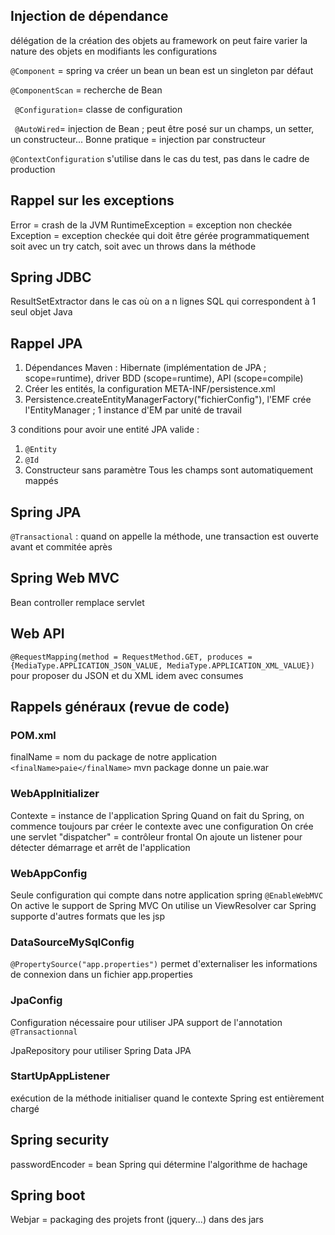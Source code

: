## Injection de dépendance
délégation de la création des objets au framework
on peut faire varier la nature des objets en modifiants les configurations

`` @Component `` = spring va créer un bean
un bean est un singleton par défaut

``@ComponentScan`` = recherche de Bean

`` @Configuration``= classe de configuration

`` @AutoWired``= injection de Bean ; peut être posé sur un champs, un setter, un constructeur...
Bonne pratique = injection par constructeur

`` @ContextConfiguration `` s'utilise dans le cas du test, pas dans le cadre de production

## Rappel sur les exceptions
Error = crash de la JVM
RuntimeException = exception non checkée
Exception = exception checkée qui doit être gérée programmatiquement soit avec un try catch, soit avec un throws dans la méthode

## Spring JDBC
ResultSetExtractor dans le cas où on a n lignes SQL qui correspondent à 1 seul objet Java

## Rappel JPA
1. Dépendances Maven : Hibernate (implémentation de JPA ; scope=runtime), driver BDD (scope=runtime), API (scope=compile)
2. Créer les entités, la configuration META-INF/persistence.xml
3. Persistence.createEntityManagerFactory("fichierConfig"), l'EMF crée l'EntityManager ; 1 instance d'EM par unité de travail

3 conditions pour avoir une entité JPA valide :
  1. ``@Entity``
  2. ``@Id``
  3. Constructeur sans paramètre
Tous les champs sont automatiquement mappés

## Spring JPA
`@Transactional` : quand on appelle la méthode, une transaction est ouverte avant et commitée après

## Spring Web MVC
Bean controller remplace servlet

## Web API
``@RequestMapping(method = RequestMethod.GET, produces = {MediaType.APPLICATION_JSON_VALUE, MediaType.APPLICATION_XML_VALUE})`` pour proposer du JSON et du XML
idem avec consumes

## Rappels généraux (revue de code)
### POM.xml
finalName = nom du package de notre application
``<finalName>paie</finalName>``
mvn package donne un paie.war

### WebAppInitializer
Contexte = instance de l'application Spring
Quand on fait du Spring, on commence toujours par créer le contexte avec une configuration
On crée une servlet "dispatcher" = contrôleur frontal
On ajoute un listener pour détecter démarrage et arrêt de l'application

### WebAppConfig
Seule configuration qui compte dans notre application spring
``@EnableWebMVC`` On active le support de Spring MVC
On utilise un ViewResolver car Spring supporte d'autres formats que les jsp

### DataSourceMySqlConfig
``@PropertySource("app.properties")`` permet d'externaliser les informations de connexion dans un fichier app.properties

### JpaConfig
Configuration nécessaire pour utiliser JPA
support de l'annotation ``@Transactionnal``

JpaRepository pour utiliser Spring Data JPA

### StartUpAppListener
exécution de la méthode initialiser quand le contexte Spring est entièrement chargé

## Spring security
passwordEncoder = bean Spring qui détermine l'algorithme de hachage

## Spring boot
Webjar = packaging des projets front (jquery...) dans des jars
